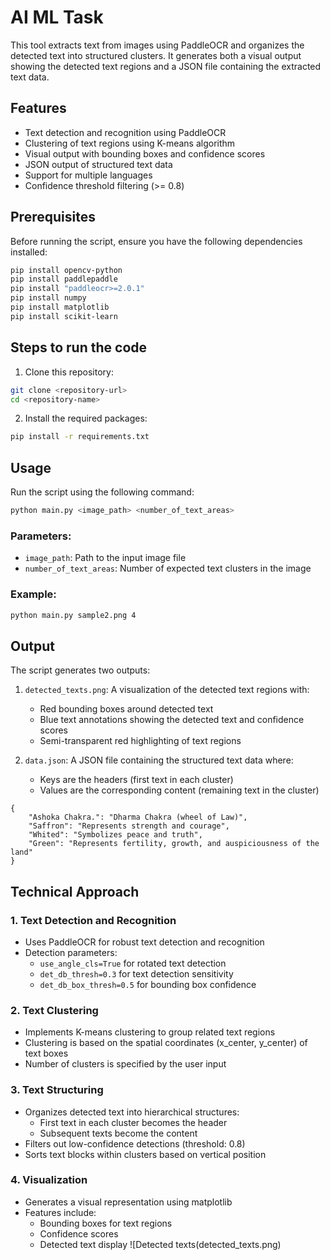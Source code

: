 # AI ML Task

This tool extracts text from images using PaddleOCR and organizes the detected text into structured clusters. It generates both a visual output showing the detected text regions and a JSON file containing the extracted text data.

## Features

- Text detection and recognition using PaddleOCR
- Clustering of text regions using K-means algorithm
- Visual output with bounding boxes and confidence scores
- JSON output of structured text data
- Support for multiple languages
- Confidence threshold filtering (>= 0.8)

## Prerequisites

Before running the script, ensure you have the following dependencies installed:

```bash
pip install opencv-python
pip install paddlepaddle
pip install "paddleocr>=2.0.1"
pip install numpy
pip install matplotlib
pip install scikit-learn
```

## Steps to run the code

1. Clone this repository:
```bash
git clone <repository-url>
cd <repository-name>
```

2. Install the required packages:
```bash
pip install -r requirements.txt
```

## Usage

Run the script using the following command:

```bash
python main.py <image_path> <number_of_text_areas>
```

### Parameters:
- `image_path`: Path to the input image file
- `number_of_text_areas`: Number of expected text clusters in the image

### Example:
```bash
python main.py sample2.png 4
```

## Output

The script generates two outputs:

1. `detected_texts.png`: A visualization of the detected text regions with:
   - Red bounding boxes around detected text
   - Blue text annotations showing the detected text and confidence scores
   - Semi-transparent red highlighting of text regions

2. `data.json`: A JSON file containing the structured text data where:
   - Keys are the headers (first text in each cluster)
   - Values are the corresponding content (remaining text in the cluster)

```
{
    "Ashoka Chakra.": "Dharma Chakra (wheel of Law)",
    "Saffron": "Represents strength and courage",
    "Whited": "Symbolizes peace and truth",
    "Green": "Represents fertility, growth, and auspiciousness of the land"
}
```

## Technical Approach

### 1. Text Detection and Recognition
- Uses PaddleOCR for robust text detection and recognition
- Detection parameters:
  - `use_angle_cls=True` for rotated text detection
  - `det_db_thresh=0.3` for text detection sensitivity
  - `det_db_box_thresh=0.5` for bounding box confidence

### 2. Text Clustering
- Implements K-means clustering to group related text regions
- Clustering is based on the spatial coordinates (x_center, y_center) of text boxes
- Number of clusters is specified by the user input

### 3. Text Structuring
- Organizes detected text into hierarchical structures:
  - First text in each cluster becomes the header
  - Subsequent texts become the content
- Filters out low-confidence detections (threshold: 0.8)
- Sorts text blocks within clusters based on vertical position

### 4. Visualization
- Generates a visual representation using matplotlib
- Features include:
  - Bounding boxes for text regions
  - Confidence scores
  - Detected text display
    ![Detected texts(detected_texts.png)
